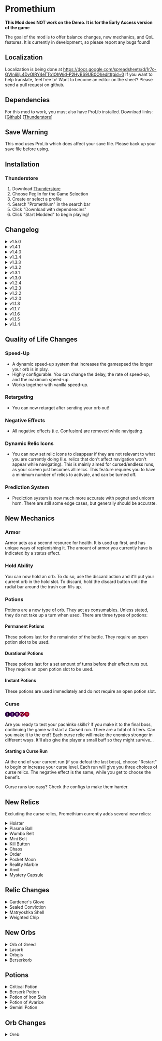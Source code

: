 # Promethium
**This Mod does NOT work on the Demo. It is for the Early Access version of the game**

The goal of the mod is to offer balance changes, new mechanics, and QoL features. It is currently in development, so please report any bugs found!

## Localization
Localization is being done at https://docs.google.com/spreadsheets/d/1r7o-GVIn6ljL4DvOIRY4eTTo1OhWjd-P2HyBS9UB0OI/edit#gid=0
If you want to help translate, feel free to! Want to become an editor on the sheet? Please send a pull request on github.

## Dependencies
For this mod to work, you must also have ProLib installed. Download links: [[Github](https://github.com/ruiner189/ProLib/releases)] [[Thunderstore](https://peglin.thunderstore.io/package/Promethium/ProLib/)]

## Save Warning
This mod uses ProLib which does affect your save file. Please back up your save file before using.

## Installation
### Thunderstore 
1. Download [Thunderstore](https://www.overwolf.com/app/Thunderstore-Thunderstore_Mod_Manager)
2. Choose Peglin for the Game Selection
3. Create or select a profile
4. Search "Promethium" in the search bar
5. Click "Download with dependencies"
6. Click "Start Modded" to begin playing!

## Changelog
<details>
   <summary> v1.5.0 </summary>
   
* Updated to Peglin 0.8.10
* Added a new orb-type: Potions.
* Potions are a "consumable". Unless stated, they do not take up a turn to be used.
* Holster ability to hold orbs has been set to always be available. This is to allow more freedom with your deck, especially with much larger decks due to potions.
* Holster has been removed temporarily. It will be back in the near future, better and stronger!
* Added Potions:
  * Critical Potion
  * Berserk Potion
  * Potion of Iron Skin
  * Potion of Avarice
  * Gemini Potion
* Many more potions are to come! Some will even have a unique way of getting them. 
* Potions currently only have one level. Most of them will stay this way, but others will be getting more levels in the future.
</details>

<details>
   <summary> v1.4.1 </summary>

* Changed plasmaball counter to be global instead of per-orb. Now you can watch the countdown!
* Increased plasmaball line duration. It disappeared way too fast and made it almost invisible
* Buffed Berserkorb. Lvl 1: (1|1) -> (1|3) Lvl2: (1|1) -> (2|4) Lvl3: (1|1) -> (3|5)
* Buffed Orbgis. Lvl 1: (1|1) -> (1|2) Lvl2: (1|1) -> (2|3) Lvl3: (1|1) -> (3|4)
* Buffed lasorb. Lvl 3: (1|2) -> (2|3)
* Fixed lasorb continuous activation on long pegs
* Fixed the modification to Matryorshka and Sealed Convicition. They should now remove vanilla behavior in favor of modded instead of both at the same time. (This was fixed last patch, but forgot to put in patch notes)
</details>

<details>
   <summary> v1.4.0 </summary>

* Added new orb: Lasorb
* Added new orb: Orbgis
* Added new orb: Berserkorb
* Added new relic: Anvil
* Added new relic: Mystery Capsule
* Reverted Stone back to vanilla behavior
* Reverted Bouldorb back to vanilla behavior
* Reverted Orbelisk back to vanilla behavior

* Fixed invisible bombs having collision for predicitions
</details>

<details>
  <summary> v1.3.4 </summary>

* Updated dependancy Prolib.
* Changed speed-up as suggested by Imakunee
* Speed-up now works with vanilla speed-up.
* Speed-up now adjusts itself with the vanilla speed-up.
</details>

<details>
  <summary> v1.3.3 </summary>

* Updated to Peglin v.0.7.53
</details>

<details>
  <summary> v1.3.2 </summary>

* Updated dependancy ProLib
* Updated localization
* Fixed some orb descriptions
* Orbelisk has been buffed
</details>

<details>
  <summary> v1.3.1 </summary>

* Updated to v.0.7.48
* Minor prediction bug fixes
</details>

<details>
  <summary> v1.3.0 </summary>

* Split Promethium into two mods - one with content and the other as a library
* Updated to v0.7.45
* Buffed Holster
* Added support to Custom Challenges
* Bug fixes
</details>

<details>
  <summary> v1.2.4 </summary>

* Attempt two at fixing bombs showing a bounce prediction when popped
</details>

<details>
  <summary> v1.2.3 </summary>

* Fixed slimy pegs showing a bounce prediction when popped
* Fixed bombs showing a bounce prediction when popped
* Lowered Orb of Greed self-damage 
  * **Lvl 2**: 3 -> 1
  * **Lvl 3**: 5 -> 3
* Added a config option to use the default prediction system instead of Promethium's
* Moved custom orbs to their own section in the config
</details>

<details>
  <summary> v1.2.2 </summary>

* Fixed Localization not loading properly
</details>

<details>
  <summary> v1.2.0 </summary>

* Updated to v0.7.34
* New QoL Feature: Dynamic Relic Icons
* New Relics: Chaos, Order, Pocket Moon, Reality Marble
* Prediction System overhauled
* Now compatible with other mods that add orbs
* Fixed integer overflow
* Localization now auto-updates!
* Nerfed Orb of Greed (Now damages player on discard)
</details>

<details>
  <summary> v1.1.8 </summary>

* Speed-up only activates when you are not using the in-game speed-up
* Speed-up config is now defaulted to off
* Added new orb: Orb of Greed
* Added custom orb support to Custom Start Deck
</details>

<details>
  <summary> v1.1.7 </summary>

* German localization by Denny
* Added compatibility checks for Endless Peglin and Custom Start Deck. They should now both work with Promethium without strange behavior
* Added support to Custom Start Deck so that Promethium's relics work
* Pruning relics now gives you a choice, and is now the default on the config
* Fixed a bug where Oreb was not being properly loaded in from a save file
* Fixed localization being loaded twice
* Fixed max health taken from Infernal Ingot being restored when starting another curse run while keeping Infernal Ingot
* Fixed a vanilla bug where loading a save file with more than 100 hp would reset it back to 100
</details>

<details>
  <summary> v1.1.6 </summary>

* Fixed Localization typo
</details>
<details>
  <summary> v1.1.5 </summary>

* Experimental changes on Matroyshka Shell and Sealed Conviction. You can disable these changes in the config
* Fixed pachinko relic minigame causing the game from being able to continue if there are no relics left in the relic pool
* Fixed curse 5 not increasing the amount of elites correctly
* Fixed curse modifiers not being calculated properly if other modifiers bring it less than 0
* Localization Update
</details>

<details>
  <summary> v1.1.4 </summary>

* Added new relic: Plasma ball
* Added hold effects for martrtorbshka and lightningorb
* Changed speed up formula
* Fixed orbelisk vanilla behavior being restored if the modifications are removed
* Localization Update
</details>


## Quality of Life Changes
### Speed-Up
* A dynamic speed-up system that increases the gamespeed the longer your orb is in play.
* Highly configurable. You can change the delay, the rate of speed-up, and the maximum speed-up.
* Works together with vanilla speed-up.

### Retargeting
* You can now retarget after sending your orb out!

### Negative Effects
* All negative effects (i.e. Confusion) are removed while navigating.

### Dynamic Relic Icons
* You can now set relic icons to disappear if they are not relevant to what you are currently doing (I.e. relics that don't affect navigation won't appear while navigating). This is mainly aimed for cursed/endless runs, as your screen just becomes all relics. This feature requires you to have a minimum number of relics to activate, and can be turned off.

### Prediction System
* Prediction system is now much more accurate with pegnet and unicorn horn. There are still some edge cases, but generally should be accurate.

## New Mechanics
### Armor
Armor acts as a second resource for health. It is used up first, and has unique ways of replenishing it. The amount of armor you currently have is indicated by a status effect.

### Hold Ability
You can now hold an orb. To do so, use the discard action and it'll put your current orb in the hold slot. To discard, hold the discard button until the radial bar around the trash can fills up.

### Potions
Potions are a new type of orb. They act as consumables. Unless stated, they do not take up a turn when used. There are three types of potions:

#### Permanent Potions
These potions last for the remainder of the battle. They require an open potion slot to be used.

#### Durational Potions
These potions last for a set amount of turns before their effect runs out. They require an open potion slot to be used.

#### Instant Potions
These potions are used immediately and do not require an open potion slot.

### Curse
![Curse1](https://raw.githubusercontent.com/ruiner189/Promethium/main/Resources/Relics/Curse_One.png)![Curse2](https://raw.githubusercontent.com/ruiner189/Promethium/main/Resources/Relics/Curse_Two.png)![Curse3](https://raw.githubusercontent.com/ruiner189/Promethium/main/Resources/Relics/Curse_Three.png)![Curse4](https://raw.githubusercontent.com/ruiner189/Promethium/main/Resources/Relics/Curse_Four.png)![Curse5](https://raw.githubusercontent.com/ruiner189/Promethium/main/Resources/Relics/Curse_Five.png)

Are you ready to test your pachinko skills? If you make it to the final boss, continuing the game will start a Cursed run. There are a total of 5 tiers. Can you make it to the end?
Each curse relic will make the enemies stronger in different ways. It'll also give the player a small buff so they might survive...

#### Starting a Curse Run
At the end of your current run (if you defeat the last boss), choose "Restart" to begin or increase your curse level. Each run will give you three choices of curse relics. The negative effect is the same, while you get to choose the benefit. 

Curse runs too easy? Check the configs to make them harder.

## New Relics
Excluding the curse relics, Promethium currently adds several new relics:
<details>
  <summary> Holster </summary>

  * Adds a new mechanic! You can now hold orbs alongside of discarding them.
  * Some orbs have special mechanics while held, and many more are to come!
</details>

<details>
  <summary> Plasma Ball </summary>

  * Zaps up to 3 additional pegs every 5 pegs hit
</details>

<details>
  <summary> Wumbo Belt </summary>

  * Doubles the size of your orb.
  * Has a special interaction with Mini Belt if you have both relics
</details>

<details>
  <summary> Mini Belt </summary>

  * Halves the size of your orb.
  * Has a special interaction with Wumbo Belt if you have both relics
</details>

<details>
  <summary> Kill Button </summary>

  * Allows you to end your shot early
  * Can only be used once per reload
</details>

<details>
  <summary> Chaos </summary>

  * Removes rarity from all relics. That means you can get a boss relic from a chest and a common relic from a boss!
</details>

<details>
  <summary> Order </summary>

  * You are more likely to find similar Relics.

</details>

<details>
  <summary> Pocket Moon </summary>

  * Reduces gravity
</details>

<details>
  <summary> Reality Marble </summary>

  * Changes the direction of gravity every x seconds
</details>

<details>
   <summary> Anvil </summary>
   
   * Increases orb battle reward levels by 1
</details>

<details>
   <summary> Mystery Capsule </summary>

 * Give a random boss relic after hitting 500 pegs
</details>

## Relic Changes
<details>
  <summary> Gardener's Glove </summary>

  * Gardener's Glove now increases your maximum armor by 5, and regenerates 1 armor per turn.
</details>

<details>
  <summary> Sealed Conviction </summary>

  * Removes all discards. Damage is increased based on number of discards removed.
</details>

<details>
  <summary> Matryoshka Shell </summary>

  * Damage reduction is now percentage based instead of the flat decrease.
</details>

<details>
  <summary> Weighted Chip </summary>

  * Multipliers now cycles through 7 different layouts. Some layouts are rarer to get than others
    * 0.5x, 0.5x, 1x, 1x, 2x
    * 0.25x, 0.25x, 0.5x, 1.5x, 3x
    * 0.25x, 0.5x, 1x, 2x, 2x
    * 1x, 1x, 1x, 1x, 1x
    * 1.25x, 1.25x, 1x, 0.75x, 0.75x
    * 10x, 0x, 0x, 0x, 10x
    * 0x, 0x, 100x, 0x, 0x
</details>

## New Orbs
<details>
<summary> Orb of Greed </summary>

A new orb that adds more deck management to your loadout.

Level 1
* Attack: 1 | Crit: 1
* Shuffles Deck on discard
* Can only be discarded once per battle

Level 2
* Attack: 1 | Crit: 1
* Shuffles Deck on discard
* Prevents enemy turn on discard
* Can only be discarded once per battle

Level 3
* Attack: 1 | Crit: 1
* Adds a crit peg and refresh peg to the board
* Shuffles deck on discard
* Prevents enemy turn on discard
* Can only be discarded once per battle
</details>

<details>
<summary> Lasorb </summary>

Sends out a laserbeam between other lasorbs. Each beam will activate pegs in its path.

Level 1
* Attack: 1 | Crit: 2
* Hits all enemies in the same row as the targeted enemy
* Hits enemies 3 times each. Damage is split evenly per hit
* Sends a laser towards other lasorbs every 5 pegs hit
* Multiball 1
   
Level 2
* Attack: 1 | Crit: 2
* Hits all enemies in the same row as the targeted enemy
* Hits enemies 3 times each. Damage is split evenly per hit
* Sends a laser towards other lasorbs every 4 pegs hit
* Multiball 1
   
Level 3
* Attack: 2 | Crit: 3
* Hits all enemies in the same row as the targeted enemy
* Hits enemies 3 times each. Damage is split evenly per hit
* Sends a laser towards other lasorbs every 3 pegs hit
* Increases laser duration by 100%
* Multiball 1
</details>

<details>
<summary> Orbgis </summary>

Level 1
* Attack: 1 | Crit: 2
* Increases Maximum Armor by 2
* Start with +1 Armor each battle
* Gain +2 Armor when fired
   
Level 2
* Attack: 2 | Crit: 3
* Increases Maximum Armor by 4
* Start with +2 Armor each battle
* Gain +4 Armor when fired

Level 3
* Attack: 3 | Crit: 4
* Increases Maximum Armor by 6
* Start with +3 Armor each battle
* Gain +6 Armor when fired
</details>

<details>
<summary> Berserkorb </summary>

Level 1
* Attack: 1 | Crit: 3
* Overflow
* Attacks gain +1|+1 for every 20 missing health
* Multiplies damage based on current armor (x * 0.08)
* Removes 50% of current armor when fired

Level 2
* Attack: 2 | Crit: 4
* Overflow
* Attacks gain +1|+1 for every 15 missing health
* Multiplies damage based on current armor (x * 0.1)
* Removes 40% of current armor when fired

Level 3
* Attack: 3 | Crit: 5
* Overflow
* Attacks gain +1|+1 for every 10 missing health
* Multiplies damage based on current armor (x * 0.12)
* Removes 25% of current armor when fired
</details>

## Potions
<details>
<summary> Critical Potion </summary>

Level 1
* Every attack is a crit
* Lasts 3 turns
* Can only be used once per battle
</details>

<details>
<summary> Berserk Potion </summary>

Level 1
* Increases damage dealt by 1.5x
* Increases damage received by 2x
* Lasts 3 turns
* Can only be used once per battle
</details>

<details>
<summary> Potion of Iron Skin </summary>

Level 1
* Reduces damage received by 1
* Lasts 3 turns
* Can only be used once per battle
</details>

<details>
<summary> Potion of Avarice </summary>

Level 1
* Increases gold gained by 2x but deal 75% less damage
* Lasts 2 turns
* Can only be used once per battle
</details>

<details>
<summary> Gemini Potion </summary>

Level 1
* Clones the next two orbs two times and send them to the bottom of the deck. The clones do not last for the next shuffle.
* Can not clone other gemini potions
* Potion is activated immediately
* Can only be used once per battle
</details>

## Orb Changes
<details>
<summary> Oreb </summary>

Oreb has been redone to have a higher impact in the game. Not only is it back, but you can now upgrade it!

Level 1
* Attack: 1 | Crit: 2
* Has a weird bounce
* Every 3 hits a fragment gets sent off
* Fragments last 2 hits before disappearing

Level 2
* Attack: 2 | Crit: 2
* Has a weird bounce
* Every 3 hits a fragment gets sent off
* Fragments can split one time
* After the last split, the next 2 hits will cause it to disappear

Level 3
* Attack: 2 | Crit: 3
* Has a weird bounce
* Every 2 hits a fragment gets sent off
* Fragments can split twice
* After the last split, the next 2 hits will cause it to disappear
</details>
